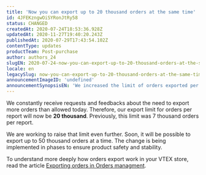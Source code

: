 ```yaml
---
title: 'Now you can export up to 20 thousand orders at the same time'
id: 4JFEKzngwOiSYRonJtRy58
status: CHANGED
createdAt: 2020-07-24T18:53:36.928Z
updatedAt: 2020-11-27T19:40:20.243Z
publishedAt: 2020-07-29T17:43:54.102Z
contentType: updates
productTeam: Post-purchase
author: authors_24
slugEN: 2020-07-24-now-you-can-export-up-to-20-thousand-orders-at-the-same-time
locale: en
legacySlug: now-you-can-export-up-to-20-thousand-orders-at-the-same-time
announcementImageID: 'undefined'
announcementSynopsisEN: 'We increased the limit of orders exported per file from 7,000 to 20,000. And this limit will soon be 50,000.'
---
```


We constantly receive requests and feedbacks about the need to export more orders than allowed today. Therefore, our export limit for orders per report will now be __20 thousand__. Previously, this limit was 7 thousand orders per report.

We are working to raise that limit even further. Soon, it will be possible to export up to 50 thousand orders at a time. The change is being implemented in phases to ensure product safety and stability.

To understand more deeply how orders export work in your VTEX store, read the article [Exporting orders in Orders managment](/en/tutorial/exportando-pedidos-no-gerenciamento-de-pedidos--tutorials_6417).
